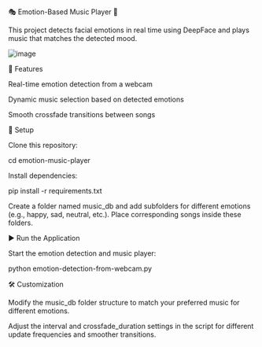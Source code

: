 🎭 Emotion-Based Music Player 🎵

This project detects facial emotions in real time using DeepFace and plays music that matches the detected mood.

![image](https://github.com/user-attachments/assets/670e0fef-7fee-48b2-916e-0cadd9c85bd7)


🚀 Features

Real-time emotion detection from a webcam

Dynamic music selection based on detected emotions

Smooth crossfade transitions between songs

📂 Setup

Clone this repository:

cd emotion-music-player

Install dependencies:

pip install -r requirements.txt

Create a folder named music_db and add subfolders for different emotions (e.g., happy, sad, neutral, etc.). Place corresponding songs inside these folders.

▶️ Run the Application

Start the emotion detection and music player:

python emotion-detection-from-webcam.py

🛠️ Customization

Modify the music_db folder structure to match your preferred music for different emotions.

Adjust the interval and crossfade_duration settings in the script for different update frequencies and smoother transitions.
